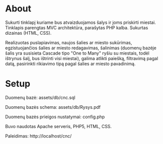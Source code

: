 # About
Sukurti tinklapį kuriame bus atvaizduojamos šalys ir joms priskirti miestai. Tinklapis parengtas MVC architektūra, parašytas PHP kalba. Sukurtas dizainas (HTML, CSS).

Realizuotas puslapiavimas, naujos šalies ar miesto sukūrimas, egzistuojančios šalies ar miesto redagavimas, šalinimas (duomenų bazėje šalis yra susisieta Cascade tipo "One to Many" ryšiu su miestais, todėl ištrynus šalį, bus ištrinti visi miestai), galima atlikti paiešką, filtravimą pagal datą, pasirinkti rikiavimo tipą pagal šalies ar miesto pavadinimą.

# Setup
Duomenų bazė: assets/db/cnc.sql

Duomenų bazės schema: assets/db/Rysys.pdf

Duomenų bazės prieigos nustatymai: config.php

Buvo naudotas Apache serveris, PHP5, HTML, CSS.

Paleidimas: http://localhost/cnc/

